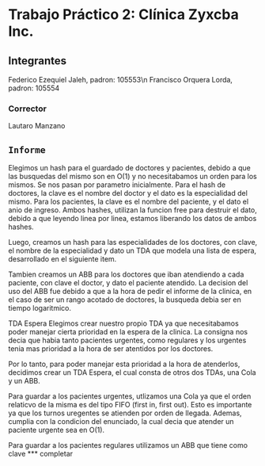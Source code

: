 # Trabajo Práctico 2: Clínica Zyxcba Inc.

## Integrantes
Federico Ezequiel Jaleh, padron: 105553\n
Francisco Orquera Lorda, padron: 105554

### Corrector
Lautaro Manzano


## `Informe`
Elegimos un hash para el guardado de doctores y pacientes, debido a que las busquedas del mismo son en O(1) y no necesitabamos un orden para los mismos. Se nos pasan por parametro inicialmente. Para el hash de doctores, la clave es el nombre del doctor y el dato es la especialidad del mismo. Para los pacientes, la clave es el nombre del paciente, y el dato el anio de ingreso.
Ambos hashes, utilizan la funcion free para destruir el dato, debido a que leyendo linea por linea, estamos liberando los datos de ambos hashes.

Luego, creamos un hash para las especialidades de los doctores, con clave, el nombre de la especialidad y dato un TDA que modela una lista de espera, desarrollado en el siguiente item.

Tambien creamos un ABB para los doctores que iban atendiendo a cada paciente, con clave el doctor, y dato el paciente atendido. La decision del uso del ABB fue debido a que a la hora de pedir el informe de la clinica, en el caso de ser un rango acotado de doctores, la busqueda debia ser en tiempo logaritmico. 

TDA Espera
Elegimos crear nuestro propio TDA ya que necesitabamos poder manejar cierta prioridad en la espera de la clinica. La consigna nos decia que habia tanto pacientes urgentes, como regulares y los urgentes tenia mas prioridad a la hora de ser atentidos por los doctores. 

Por lo tanto, para poder manejar esta prioridad a la hora de atenderlos, decidimos crear un TDA Espera, el cual consta de otros dos TDAs, una Cola y un ABB.

Para guardar a los pacientes urgentes, utlizamos una Cola ya que el orden relaticvo de la misma es del tipo FIFO (first in, first out). Esto es importante ya que los turnos uregentes se atienden por orden de llegada. Ademas, cumplia con la condicion del enunciado, la cual decia que atender un paciente urgente sea en O(1).

Para guardar a los pacientes regulares utilizamos un ABB que tiene como clave *** completar
